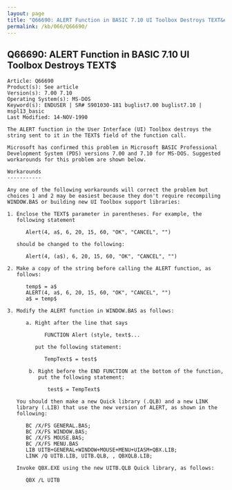 ```yaml
---
layout: page
title: "Q66690: ALERT Function in BASIC 7.10 UI Toolbox Destroys TEXT&#36;"
permalink: /kb/066/Q66690/
---
```


## Q66690: ALERT Function in BASIC 7.10 UI Toolbox Destroys TEXT&#36;

	Article: Q66690
	Product(s): See article
	Version(s): 7.00 7.10
	Operating System(s): MS-DOS
	Keyword(s): ENDUSER | SR# S901030-181 buglist7.00 buglist7.10 | mspl13_basic
	Last Modified: 14-NOV-1990
	
	The ALERT function in the User Interface (UI) Toolbox destroys the
	string sent to it in the TEXT$ field of the function call.
	
	Microsoft has confirmed this problem in Microsoft BASIC Professional
	Development System (PDS) versions 7.00 and 7.10 for MS-DOS. Suggested
	workarounds for this problem are shown below.
	
	Workarounds
	-----------
	
	Any one of the following workarounds will correct the problem but
	choices 1 and 2 may be easiest because they don't require recompiling
	WINDOW.BAS or building new UI Toolbox support libraries:
	
	1. Enclose the TEXT$ parameter in parentheses. For example, the
	   following statement
	
	      Alert(4, a$, 6, 20, 15, 60, "OK", "CANCEL", "")
	
	   should be changed to the following:
	
	      Alert(4, (a$), 6, 20, 15, 60, "OK", "CANCEL", "")
	
	2. Make a copy of the string before calling the ALERT function, as
	   follows:
	
	      temp$ = a$
	      ALERT(4, a$, 6, 20, 15, 60, "OK", "CANCEL", "")
	      a$ = temp$
	
	3. Modify the ALERT function in WINDOW.BAS as follows:
	
	      a. Right after the line that says
	
	            FUNCTION Alert (style, text$...
	
	         put the following statement:
	
	            TempText$ = test$
	
	       b. Right before the END FUNCTION at the bottom of the function,
	          put the following statement:
	
	             test$ = TempText$
	
	   You should then make a new Quick library (.QLB) and a new LINK
	   library (.LIB) that use the new version of ALERT, as shown in the
	   following:
	
	      BC /X/FS GENERAL.BAS;
	      BC /X/FS WINDOW.BAS;
	      BC /X/FS MOUSE.BAS;
	      BC /X/FS MENU.BAS
	      LIB UITB+GENERAL+WINDOW+MOUSE+MENU+UIASM+QBX.LIB;
	      LINK /Q UITB.LIB, UITB.QLB, , QBXQLB.LIB;
	
	   Invoke QBX.EXE using the new UITB.QLB Quick library, as follows:
	
	      QBX /L UITB
